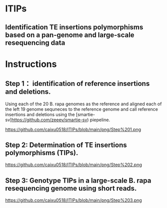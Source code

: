# ITIPs
## Identification TE insertions polymorphisms based on a pan-genome and large-scale resequencing data


# Instructions
## Step 1： identification of reference insertions and deletions.


Using each of the 20 B. rapa genomes as the reference and aligned each of the left 19 genome sequneces to the reference genome and call reference insertions and deletions using the [smartie-sv]https://github.com/zeeev/smartie-sv) piepeline.

https://github.com/caixu0518/ITIPs/blob/main/png/Step%201.png







## Step 2: Determination of TE insertions polymorphisms (TIPs).


https://github.com/caixu0518/ITIPs/blob/main/png/Step%202.png



## Step 3: Genotype TIPs in a large-scale B. rapa resequencing genome using short reads.
https://github.com/caixu0518/ITIPs/blob/main/png/Step%203.png
